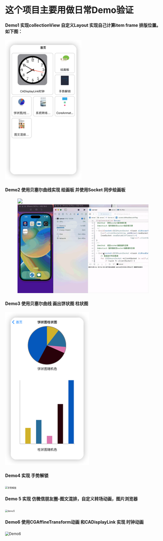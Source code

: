 # 这个项目主要用做日常Demo验证



#### Demo1 实现collectionView 自定义Layout 实现自己计算item frame 排版位置。如下图：

<img src="./markdownImage/demo1.png" style="zoom:45%;" />

#### Demo2  使用贝塞尔曲线实现  绘画板 并使用Socket 同步绘画板

<figure>
<img src="./markdownImage/demo2.gif" width=200/>
<img src="./markdownImage/Socket.gif" width=600/>
</figure>

#### Demo3 使用贝塞尔曲线 画出饼状图 柱状图

<img src="./markdownImage/demo3.png" alt="demo3" style="zoom:50%;" />

#### Demo4  实现 手势解锁

<img src="./markdownImage/手势解锁.gif" alt="手势解锁" style="zoom:50%;" />



#### Demo 5 实现 仿微信朋友圈-图文混排，自定义转场动画，图片浏览器

<img src="./markdownImage/demo5.gif" alt="demo5" style="zoom:50%;" />

#### Demo6 使用CGAffineTransform动画 和CADisplayLink 实现 时钟动画

<img src="./markdownImage/Demo6.gif" alt="Demo6" style="zoom:80%;" />
